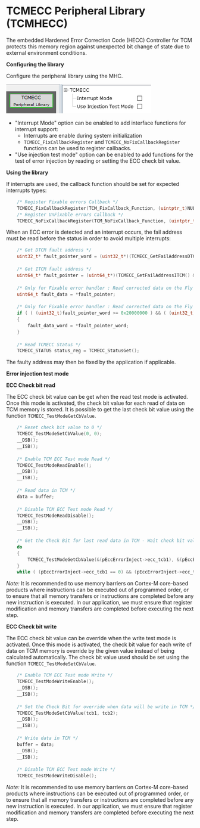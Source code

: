 # TCMECC Peripheral Library (TCMHECC)

The embedded Hardened Error Correction Code (HECC) Controller for TCM protects this memory region against unexpected bit change of state due to external environment conditions.

**Configuring the library**

Configure the peripheral library using the MHC.

![tcmecc_mhc_config](GUID-C1563A42-B23C-4BDA-9805-B2953E65B7DE-low.png)

* "Interrupt Mode" option can be enabled to add interface functions for interrupt support:
  * Interrupts are enable during system initialization
  * ```TCMECC_FixCallbackRegister``` and ```TCMECC_NoFixCallbackRegister``` functions can be used to register callbacks.
* "Use injection test mode" option can be enabled to add functions for the test of error injection by reading or setting the ECC check bit value.

**Using the library**

If interrupts are used, the callback function should be set for expected interrupts types:

```C
    /* Register Fixable errors Callback */
    TCMECC_FixCallbackRegister(TCM_FixCallback_Function, (uintptr_t)NULL);
    /* Register UnFixable errors Callback */
    TCMECC_NoFixCallbackRegister(TCM_NoFixCallback_Function, (uintptr_t)NULL);
```

When an ECC error is detected and an interrupt occurs, the fail address must be read before the status in order to avoid multiple interrupts:

```C
    /* Get DTCM fault address */
    uint32_t* fault_pointer_word = (uint32_t*)(TCMECC_GetFailAddressDTCM() & 0x2003FFFF);

    /* Get ITCM fault address */
    uint64_t* fault_pointer = (uint64_t*)(TCMECC_GetFailAddressITCM() & 0x1FFFF);

    /* Only for Fixable error handler : Read corrected data on the Fly for ITCM */
    uint64_t fault_data = *fault_pointer;

    /* Only for Fixable error handler : Read corrected data on the Fly for DTCM */
    if ( ( (uint32_t)fault_pointer_word >= 0x20000000 ) && ( (uint32_t)fault_pointer_word <= 0x2003FFFF ) )
    {
        fault_data_word = *fault_pointer_word;
    }

    /* Read TCMECC Status */
    TCMECC_STATUS status_reg = TCMECC_StatusGet();
```

The faulty address may then be fixed by the application if applicable.

**Error injection test mode**

**ECC Check bit read**

The ECC check bit value can be get when the read test mode is activated. Once this mode is activated, the check bit value for each read of data on TCM memory is stored. It is possible to get the last check bit value using the function ```TCMECC_TestModeGetCbValue```.

```C
    /* Reset check bit value to 0 */
    TCMECC_TestModeSetCbValue(0, 0);
    __DSB();
    __ISB();

    /* Enable TCM ECC Test mode Read */
    TCMECC_TestModeReadEnable();
    __DSB();
    __ISB();

    /* Read data in TCM */
    data = buffer;

    /* Disable TCM ECC Test mode Read */
    TCMECC_TestModeReadDisable();
    __DSB();
    __ISB();

    /* Get the Check Bit for last read data in TCM - Wait check bit values are correctly updated */
    do
    {
        TCMECC_TestModeGetCbValue(&(pEccErrorInject->ecc_tcb1), &(pEccErrorInject->ecc_tcb2));
    }
    while ( (pEccErrorInject->ecc_tcb1 == 0) && (pEccErrorInject->ecc_tcb2 == 0) );
```

*Note:* It is recommended to use memory barriers on Cortex-M core-based products where instructions can be executed out of programmed order, or to ensure that all memory transfers or instructions are completed before any new instruction is executed. In our application, we must ensure that register modification and memory transfers are completed before executing the next step.

**ECC Check bit write**

The ECC check bit value can be override when the write test mode is activated. Once this mode is activated, the check bit value for each write of data on TCM memory is override by the given value instead of being calculated automatically. The check bit value used should be set using the function ```TCMECC_TestModeSetCbValue```.

```C
    /* Enable TCM ECC Test mode Write */
    TCMECC_TestModeWriteEnable();
    __DSB();
    __ISB();

    /* Set the Check Bit for override when data will be write in TCM */
    TCMECC_TestModeSetCbValue(tcb1, tcb2);
    __DSB();
    __ISB();

    /* Write data in TCM */
    buffer = data;
    __DSB();
    __ISB();

    /* Disable TCM ECC Test mode Write */
    TCMECC_TestModeWriteDisable();
```

*Note:* It is recommended to use memory barriers on Cortex-M core-based products where instructions can be executed out of programmed order, or to ensure that all memory transfers or instructions are completed before any new instruction is executed. In our application, we must ensure that register modification and memory transfers are completed before executing the next step.
